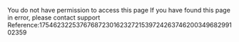 You do not have permission to access this page If you have found this page in error, please contact support Reference:175462322537676872301623272153972426374620034968299102359